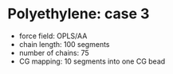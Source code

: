 Polyethylene: case 3
===========================

 - force field: OPLS/AA
 - chain length: 100 segments
 - number of chains: 75
 - CG mapping: 10 segments into one CG bead

